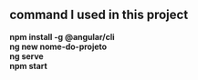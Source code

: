 
## command I used in this project

<b >npm install -g @angular/cli</b><br>
<b >ng new nome-do-projeto</b><br>
<b >ng serve</b><br>
<b >npm start</b><br>


